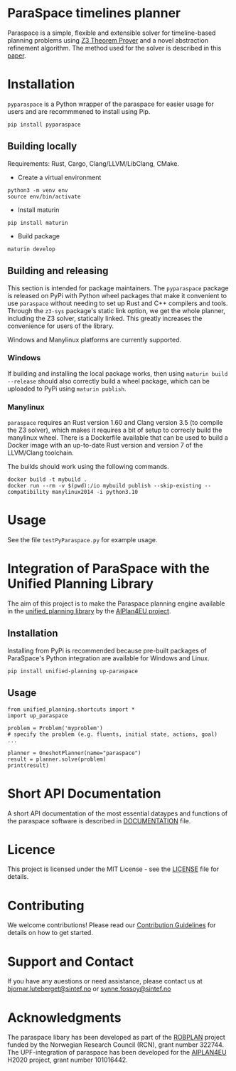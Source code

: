 # ParaSpace timelines planner

Paraspace is a simple, flexible and extensible solver for timeline-based planning problems using [Z3 Theorem Prover](https://github.com/Z3Prover/z3) and a novel abstraction refinement algorithm. 
The method used for the solver is described in this [paper](https://www.sciencedirect.com/science/article/pii/S2405896322024764). 

# Installation

`pyparaspace` is a Python wrapper of the paraspace for easier usage for users and are recommmened to install using Pip. 

```
pip install pyparaspace
```

## Building locally

Requirements: Rust, Cargo, Clang/LLVM/LibClang, CMake.

 * Create a virtual environment
```
python3 -m venv env
source env/bin/activate
```

 * Install maturin
```
pip install maturin
```

 * Build package
```
maturin develop
```

## Building and releasing

This section is intended for package maintainers. The `pyparaspace`  package is
released on PyPi with Python wheel packages that make it convenient to use
`paraspace` without needing to set up Rust and C++ compilers and tools.
Through the `z3-sys` package's static link option, we get the whole planner,
including the Z3 solver, statically linked. This greatly increases the
convenience for users of the library.

Windows and Manylinux platforms are currently supported.


### Windows

If building and installing the local package works, then using `maturin build --release` 
should also correctly build a wheel package, which can be uploaded to PyPi using `maturin publish`.

### Manylinux

`paraspace` requires an Rust version 1.60 and Clang version 3.5 (to compile the Z3 solver), 
which makes it requires a bit of setup to correcly build the manylinux wheel. 
There is a Dockerfile available that can be used to build a Docker image with 
an up-to-date Rust version and version 7 of the LLVM/Clang toolchain.

The builds should work using the following commands.
```
docker build -t mybuild .
docker run --rm -v $(pwd):/io mybuild publish --skip-existing --compatibility manylinux2014 -i python3.10
```

# Usage

See the file `testPyParaspace.py` for example usage.

# Integration of ParaSpace with the Unified Planning Library

The aim of this project is to make the
Paraspace planning engine available
in the [unified_planning library](https://github.com/aiplan4eu/unified-planning) 
by the [AIPlan4EU project](https://www.aiplan4eu-project.eu/).

## Installation

Installing from PyPi is recommended because pre-built packages of ParaSpace's
Python integration are available for Windows and Linux. 

```
pip install unified-planning up-paraspace
```

## Usage

```
from unified_planning.shortcuts import *
import up_paraspace

problem = Problem('myproblem')
# specify the problem (e.g. fluents, initial state, actions, goal)
...

planner = OneshotPlanner(name="paraspace")
result = planner.solve(problem)
print(result)
```

# Short API Documentation
A short API documentation of the most essential dataypes and functions of the paraspace software is described in [DOCUMENTATION](docs/DOCUMENTATION.md) file.

# Licence
This project is licensed under the MIT License - see the [LICENSE](LICENSE) file for details.

# Contributing
We welcome contributions! Please read our [Contribution Guidelines](docs/CONTRIBUTING.md) for details on how to get started.

# Support and Contact
If you have any auestions or need assistance, please contact us at bjornar.luteberget@sintef.no or synne.fossoy@sintef.no

# Acknowledgments
The paraspace libary has been developed as part of the [ROBPLAN](https://www.sintef.no/en/projects/2021/robplan/) project funded by the Norwegian Research Council (RCN), grant number 322744.
The UPF-integration of paraspace has been developed for the [AIPLAN4EU](https://aiplan4eu-project.eu) H2020 project, grant number 101016442.
